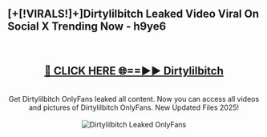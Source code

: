 <h2>[+[!VIRALS!]+]Dirtylilbitch Leaked Video Viral On Social X Trending Now - h9ye6</h2>
<br>
<div align="center">
<h2><a href="https://libra.edu.pl?Dirtylilbitch" rel="nofollow">🔴 CLICK HERE 🌐==►► Dirtylilbitch</a></h2>
<br>
Get Dirtylilbitch OnlyFans leaked all content. Now you can access all videos and pictures of Dirtylilbitch OnlyFans. New Updated Files 2025!
<br>
<br>
<a href="https://libra.edu.pl?Dirtylilbitch" rel="nofollow" data-target="animated-image.originalLink"><img src="https://i.ibb.co.com/WyWwxjT/player-gif2.gif" alt="Dirtylilbitch Leaked OnlyFans" style="max-width: 100%; display: inline-block;" data-target="animated-image.originalImage"></a>
</div>
<br>